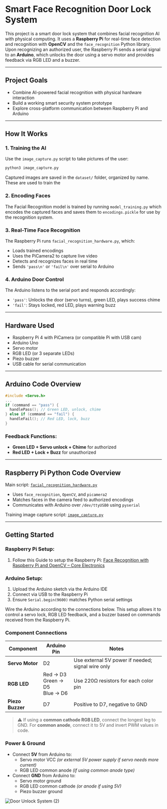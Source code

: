 # Smart Face Recognition Door Lock System

This project is a smart door lock system that combines facial recognition AI with physical computing. It uses a **Raspberry Pi** for real-time face detection and recognition with **OpenCV** and the `face_recognition` Python library. Upon recognizing an authorized user, the Raspberry Pi sends a serial signal to an **Arduino**, which unlocks the door using a servo motor and provides feedback via RGB LED and a buzzer.

---

## Project Goals

* Combine AI-powered facial recognition with physical hardware interaction
* Build a working smart security system prototype
* Explore cross-platform communication between Raspberry Pi and Arduino

---

##  How It Works

### 1. **Training the AI**

Use the `image_capture.py` script to take pictures of the user:

```bash
python3 image_capture.py
```

Captured images are saved in the `dataset/` folder, organized by name. These are used to train the 

### 2. **Encoding Faces**

The Facial Recognition model is trained by running `model_training.py` which encodes the captured faces and saves them to `encodings.pickle` for use by the recognition system.

### 3. **Real-Time Face Recognition**

The Raspberry Pi runs `facial_recognition_hardware.py`, which:

* Loads trained encodings
* Uses the PiCamera2 to capture live video
* Detects and recognizes faces in real time
* Sends `'pass\n'` or `'fail\n'` over serial to Arduino

### 4. **Arduino Door Control**

The Arduino listens to the serial port and responds accordingly:

* `'pass'`: Unlocks the door (servo turns), green LED, plays success chime
* `'fail'`: Stays locked, red LED, plays warning buzz

---

## Hardware Used

* Raspberry Pi 4 with PiCamera (or compatible Pi with USB cam)
* Arduino Uno
* Servo motor
* RGB LED (or 3 separate LEDs)
* Piezo buzzer
* USB cable for serial communication

---

## Arduino Code Overview

```cpp
#include <Servo.h>
...
if (command == "pass") {
  handlePass(); // Green LED, unlock, chime
} else if (command == "fail") {
  handleFail(); // Red LED, lock, buzz
}
```

### Feedback Functions:

* **Green LED + Servo unlock + Chime** for authorized
* **Red LED + Lock + Buzz** for unauthorized

---

## Raspberry Pi Python Code Overview

Main script: [`facial_recognition_hardware.py`](facial_recognition_hardware.py)

* Uses `face_recognition`, `OpenCV`, and `picamera2`
* Matches faces in the camera feed to authorized encodings
* Communicates with Arduino over `/dev/ttyUSB0` using `pyserial`

Training image capture script: [`image_capture.py`](image_capture.py)

---

## Getting Started

### Raspberry Pi Setup:

1. Follow this Guide to setup the Raspberry Pi: [Face Recognition with Raspberry Pi and OpenCV – Core Electronics](https://core-electronics.com.au/guides/raspberry-pi/face-recognition-with-raspberry-pi-and-opencv/)

### Arduino Setup:

1. Upload the Arduino sketch via the Arduino IDE
2. Connect via USB to the Raspberry Pi
3. Ensure `Serial.begin(9600)` matches Python serial settings

Wire the Arduino according to the connections below. This setup allows it to control a servo lock, RGB LED feedback, and a buzzer based on commands received from the Raspberry Pi.

### Component Connections

| Component        | Arduino Pin | Notes |
|------------------|-------------|-------|
| **Servo Motor**  | D2          | Use external 5V power if needed; signal wire only |
| **RGB LED**      | Red → D3<br>Green → D5<br>Blue → D6 | Use 220Ω resistors for each color pin|
| **Piezo Buzzer** | D7          | Positive to D7, negative to GND |

> ⚠️ If using a **common cathode RGB LED**, connect the longest leg to GND. For **common anode**, connect it to 5V and invert PWM values in code.

### Power & Ground

- Connect **5V** from Arduino to:
  - Servo motor VCC *(or external 5V power supply if servo needs more current)*
  - RGB LED common anode *(if using common anode type)*
- Connect **GND** from Arduino to:
  - Servo motor ground
  - RGB LED common cathode *(or anode if using 5V)*
  - Piezo buzzer ground

![Door Unlock System (2)](https://github.com/user-attachments/assets/d742a1cd-a332-4f7f-ba1e-a155ba9b75db)


